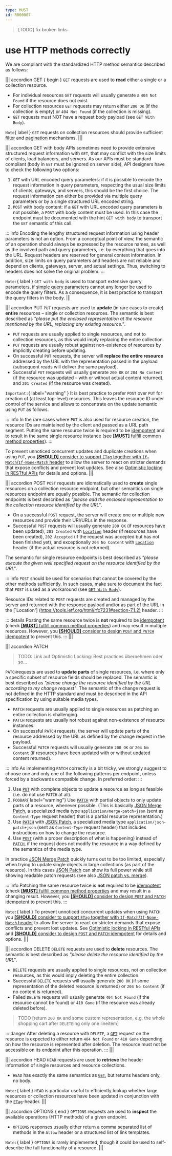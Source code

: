 ```yaml
---
type: MUST
id: R000007
---
```


> [TODO] fix broken links

# use HTTP methods correctly

We are compliant with the standardized HTTP method semantics described as follows:

||| accordion GET { begin }
`GET` requests are used to **read** either a single or a collection resource.

- For individual resources `GET` requests will usually generate a `404 Not Found` if the resource does not exist.
- For collection resources `GET` requests may return either `200 OK` (if the collection is empty) or `404 Not Found` (if the collection is missing).
- `GET` requests must NOT have a request body payload (see `GET With Body`).

`Note`{ label } `GET` requests on collection resources should provide sufficient [filter](link) and [pagination](link) mechanisms.
|||

||| accordion GET with body
APIs sometimes need to provide extensive structured request information with `GET`, that may conflict with the size limits of clients, load balancers, and servers.
As our APIs must be standard compliant (body in `GET` must be ignored on server side), API designers have to check the following two options:

1. `GET` with URL encoded query parameters: if it is possible to encode the request information in query parameters, respecting the usual size limits of clients, gateways, and servers, this should be the first choice.
   The request information can either be provided via multiple query parameters or by a single structured URL encoded string.
2. `POST` with body content: if a `GET` with URL encoded query parameters is not possible, a `POST` with body content must be used.
   In this case the endpoint must be documented with the hint `GET with body` to transport the `GET` semantic of this call.

::: info
Encoding the lengthy structured request information using header parameters is not an option.
From a conceptual point of view, the semantic of an operation should always be expressed by the resource names, as well as the involved path and query parameters, i.e. by everything that goes into the URL.
Request headers are reserved for general context information.
In addition, size limits on query parameters and headers are not reliable and depend on clients, gateways, server, and actual settings.
Thus, switching to headers does not solve the original problem.
:::

`Note:`{ label } `GET with body` is used to transport extensive query parameters, if [simple query parameters](#link) cannot any longer be used to encode the query filters.
As a consequence, it is best practice to transport the query filters in the body.
|||

||| accordion PUT
`PUT` requests are used to **update** (in rare cases to create) **entire** resources – single or collection resources.
The semantic is best described as _"please put the enclosed representation at the resource mentioned by the URL, replacing any existing resource."_.

- `PUT` requests are usually applied to single resources, and not to collection resources, as this would imply replacing the entire collection.
- `PUT` requests are usually robust against non-existence of resources by implicitly creating before updating.
- On successful `PUT` requests, the server will **replace the entire resource** addressed by the URL with the representation passed in the payload (subsequent reads will deliver the same payload).
- Successful `PUT` requests will usually generate `200 OK` or `204 No Content` (if the resource was updated – with or without actual content returned), and `201 Created` (if the resource was created).

`Important:`{ label="warning" } It is best practice to prefer `POST` over `PUT` for creation of (at least top-level) resources.
This leaves the resource ID under control of the service and allows to concentrate on the update semantic using `PUT` as follows.

::: info
In the rare cases where `PUT` is also used for resource creation, the resource IDs are maintained by the client and passed as a URL path segment.
Putting the same resource twice is required to be [idempotent](#idempotent) and to result in the same single resource instance (see [**[MUST]** fulfill common method properties](2020_must-fulfill-common-method-properties.md)).
:::

To prevent unnoticed concurrent updates and duplicate creations when using `PUT`, you [**[SHOULD]** consider to support `ETag` together with `If-Match`/`If-None-Match` header](link) to allow the server to react on stricter demands that expose conflicts and prevent lost updates. See also [Optimistic locking in RESTful APIs](link) for details and options.
|||

||| accordion POST
`POST` requests are idiomatically used to **create** single resources on a collection resource endpoint, but other semantics on single resources endpoint are equally possible.
The semantic for collection endpoints is best described as _"please add the enclosed representation to the collection resource identified by the URL"_.

- On a successful `POST` request, the server will create one or multiple new resources and provide their URI/URLs in the response.
- Successful `POST` requests will usually generate `200 OK` (if resources have been updated), `201 Created` with [`Location`](https://tools.ietf.org/html/rfc7231#section-7.1.2) header (if resources have been created), `202 Accepted` (if the request was accepted but has not been finished yet), and exceptionally `204 No Content` with [`Location`](https://tools.ietf.org/html/rfc7231#section-7.1.2) header (if the actual resource is not returned).

The semantic for single resource endpoints is best described as _"please execute the given well specified request on the resource identified by the URL"_.

::: info
`POST` should be used for scenarios that cannot be covered by the other methods sufficiently.
In such cases, make sure to document the fact that `POST` is used as a workaround (see [`GET With Body`](#get-with-body)).

Resource IDs related to `POST` requests are created and managed by the server and returned with the response payload and/or as part of the URL in the [`Location'] (<https://tools.ietf.org/html/rfc7231#section-7.1.2)> header.
:::

::: details
Posting the same resource twice is **not** required to be [idempotent](#idempotent) (check [**[MUST]** fulfill common method properties](2020_must-fulfill-common-method-properties.md)) and may result in multiple resources.
However, you [**[SHOULD]** consider to design `POST` and `PATCH` idempotent](2030_should-consider-to-design-post-and-patch-idempotent.md) to prevent this.
:::
|||

||| accordion PATCH

> TODO: Link auf Optimistic Locking: Best practices übernehmen oder so...

`PATCH`requests are used to **update parts** of single resources, i.e. where only a specific subset of resource fields should be replaced.
The semantic is best described as _"please change the resource identified by the URL according to my change request"_.
The semantic of the change request is not defined in the HTTP standard and must be described in the API specification by using suitable media types.

- `PATCH` requests are usually applied to single resources as patching an entire collection is challenging.
- `PATCH` requests are usually not robust against non-existence of resource instances.
- On successful `PATCH` requests, the server will update parts of the resource addressed by the URL as defined by the change request in the payload.
- Successful `PATCH` requests will usually generate `200 OK` or `204 No Content` (if resources have been updated with or without updated content returned).

::: info
As implementing `PATCH` correctly is a bit tricky, we strongly suggest to choose one and only one of the following patterns per endpoint, unless forced by a backwards compatible change. In preferred order:
:::

1. Use [`PUT`](#put) with complete objects to update a resource as long as feasible (i.e. do not use `PATCH` at all).
2. `FOOBAR`{ label="warning"} Use [`PATCH`](#patch) with partial objects to only update parts of a resource, whenever possible. (This is basically [JSON Merge Patch](https://tools.ietf.org/html/rfc7396), a specialized media type `application/merge-patch+json` (sent as `Content-Type` request header) that is a partial resource representation.)
3. Use [`PATCH`](#patch) with [JSON Patch](https://tools.ietf.org/html/rfc6902), a specialized media type `application/json-patch+json` (sent as `Content-Type` request header) that includes instructions on how to change the resource.
4. Use [`POST`](#post) (with a proper description of what is happening) instead of [`PATCH`](#patch), if the request does not modify the resource in a way defined by the semantics of the media type.

In practice [JSON Merge Patch](https://tools.ietf.org/html/rfc7396) quickly turns out to be too limited, especially when trying to update single objects in large collections (as part of the resource).
In this cases [JSON Patch](https://tools.ietf.org/html/rfc6902) can show its full power while still showing readable patch requests (see also [JSON patch vs. merge](http://erosb.github.io/post/json-patch-vs-merge-patch)).

::: info
Patching the same resource twice is **not** required to be [idempotent](#idempotent) (check [**[MUST]** fulfill common method properties](2020_must-fulfill-common-method-properties.md) and may result in a changing result. However, you [**[SHOULD]** consider to design `POST` and `PATCH` idempotent](2030_should-consider-to-design-post-and-patch-idempotent.md) to prevent this.
:::

`Note:`{ label } To prevent unnoticed concurrent updates when using `PATCH` you [**[SHOULD]** consider to support `ETag` together with `If-Match`/`If-None-Match` header](link) to allow the server to react on stricter demands that expose conflicts and prevent lost updates.
See [Optimistic locking in RESTful APIs](link) and [**[SHOULD]** consider to design `POST` and `PATCH` idempotent](2030_should-consider-to-design-post-and-patch-idempotent.md) for details and options.
|||

||| accordion DELETE
`DELETE` requests are used to **delete** resources.
The semantic is best described as _"please delete the resource identified by the URL"_.

- `DELETE` requests are usually applied to single resources, not on collection resources, as this would imply deleting the entire collection.
- Successful `DELETE` requests will usually generate `200 OK` (if some representation of the deleted resource is returned) or `204 No Content` (if no content is returned).
- Failed `DELETE` requests will usually generate `404 Not Found` (if the resource cannot be found) or `410 Gone` (if the resource was already deleted before).

> TODO [return `200 OK` and some custom representation, e.g. the whole shopping cart after `DELETE`ing only one lineitem]

::: danger
After deleting a resource with `DELETE`, a [`GET`](#get) request on the resource is expected to either return `404 Not Found` or `410 Gone` depending on how the resource is represented after deletion.
The resource must not be accessible on its endpoint after this operation.
:::
|||

||| accordion HEAD
`HEAD` requests are used to **retrieve** the header information of single resources and resource collections.

- `HEAD` has exactly the same semantics as [`GET`](#get), but returns headers only, no body.

`Note:`{ label } `HEAD` is particular useful to efficiently lookup whether large resources or collection resources have been updated in conjunction with the [`ETag`](https://tools.ietf.org/html/rfc7232#section-2.3)-header.
|||

||| accordion OPTIONS { end }
`OPTIONS` requests are used to **inspect** the available operations (HTTP methods) of a given endpoint.

- `OPTIONS` responses usually either return a comma separated list of methods in the `Allow` header or a structured list of link templates.

`Note:`{ label } `OPTIONS` is rarely implemented, though it could be used to self-describe the full functionality of a resource.
|||
